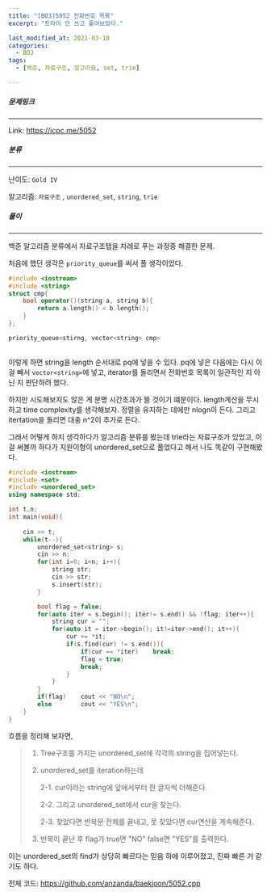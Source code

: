 ```yaml
---
title: "[BOJ]5052 전화번호 목록"
excerpt: "트라이 안 쓰고 풀어보았다."

last_modified_at: 2021-03-10
categories:
  - BOJ
tags:
  - [백준, 자료구조, 알고리즘, set, trie]

---
```



##### 문제링크

---

Link: <https://icpc.me/5052>



##### 분류

---

난이도:  `Gold IV`

알고리즘: `자료구조` , `unordered_set`, `string`, `trie`

##### 풀이

---

백준 알고리즘 분류에서 자료구조탭을 차례로 푸는 과정중 해결한 문제.



처음에 했던 생각은 `priority_queue`를 써서 풀 생각이었다.

```cpp
#include <iostream>
#include <string>
struct cmp{
    bool operator()(string a, string b){
        return a.length() < b.length();
    }
};

priority_queue<stirng, vector<string> cmp>
 
```

이렇게 하면 string을 length 순서대로 pq에 넣을 수 있다.
pq에 넣은 다음에는 다시 이걸 빼서 `vector<string>`에 넣고, iterator를 돌리면서 전화번호 목록이 일관적인 지 아닌 지 판단하려 했다.



하지만 시도해보지도 않은 게 분명 시간초과가 뜰 것이기 떄문이다. 
length계산을 무시하고 time complexity를 생각해보자. 정렬을 유지하는 데에만 nlogn이 든다.
그리고 itertation을 돌리면 대충 n^2이 추가로 든다. 



그래서 어떻게 하지 생각하다가 알고리즘 분류를 봤는데 trie라는 자료구조가 있었고, 이걸 써볼까 하다가
지원이형이 unordered_set으로 풀었다고 해서 나도 똑같이 구현해봤다.

```cpp
#include <iostream>
#include <set>
#include <unordered_set>
using namespace std;

int t,n;
int main(void){
    
    cin >> t;
    while(t--){
        unordered_set<string> s;
        cin >> n;
        for(int i=0; i<n; i++){
            string str;
            cin >> str;
            s.insert(str);
        }

        bool flag = false;
        for(auto iter = s.begin(); iter!= s.end() && !flag; iter++){
            string cur = "";
            for(auto it = iter->begin(); it!=iter->end(); it++){
                cur += *it;
                if(s.find(cur) != s.end()){
                    if(cur == *iter)    break;
                    flag = true;
                    break;
                }
            }
        }
        if(flag)    cout << "NO\n";
        else        cout << "YES\n";
    }
}
```

흐름을 정리해 보자면,

> 1. Tree구조를 가지는 unordered_set에 각각의 string을 집어넣는다.
>    
>
> 2. unordered_set를 iteration하는데
>
>    2-1. cur이라는 string에 앞에서부터 한 글자씩 더해준다.
>
>    2-2. 그리고 unordered_set에서 cur을 찾는다.
>
>    2-3. 찾았다면 반복문 전체를 끝내고, 못 찾았다면 cur연산을 계속해준다.
>
>
> 3. 반복이 끝난 후 flag가 true면 "NO" false면 "YES"를 출력한다.



이는 unordered_set의 find가 상당히 빠르다는 믿음 하에 이루어졌고, 진짜 빠른 거 같기도 하다.

전체 코드: <https://github.com/anzanda/baekjoon/5052.cpp>





